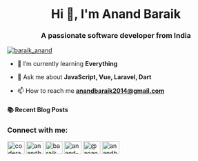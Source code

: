 <h1 align="center">Hi 👋, I'm Anand Baraik</h1>
<h3 align="center">A passionate software developer from India</h3>

<p align="left"> <a href="https://twitter.com/baraik_anand" target="blank"><img src="https://img.shields.io/twitter/follow/baraik_anand?logo=twitter&style=for-the-badge" alt="baraik_anand" /></a> </p>

- 🌱 I’m currently learning **Everything**

- 💬 Ask me about **JavaScript, Vue, Laravel, Dart**

- 📫 How to reach me **anandbaraik2014@gmail.com**

#### :books: Recent Blog Posts

<!-- BLOGPOSTS:START -->
<!-- BLOGPOSTS:END -->

<h3 align="left">Connect with me:</h3>
<p align="left">
<a href="https://codepen.io/coderanand" target="blank"><img align="center" src="https://cdn.jsdelivr.net/npm/simple-icons@3.0.1/icons/codepen.svg" alt="coderanand" height="30" width="40" /></a>
<a href="https://dev.to/anandbaraik" target="blank"><img align="center" src="https://cdn.jsdelivr.net/npm/simple-icons@3.0.1/icons/dev-dot-to.svg" alt="anandbaraik" height="30" width="40" /></a>
<a href="https://twitter.com/baraik_anand" target="blank"><img align="center" src="https://cdn.jsdelivr.net/npm/simple-icons@3.0.1/icons/twitter.svg" alt="baraik_anand" height="30" width="40" /></a>
<a href="https://linkedin.com/in/anand-baraik" target="blank"><img align="center" src="https://cdn.jsdelivr.net/npm/simple-icons@3.0.1/icons/linkedin.svg" alt="anand-baraik" height="30" width="40" /></a>
<a href="https://medium.com/@Anand__babu" target="blank"><img align="center" src="https://cdn.jsdelivr.net/npm/simple-icons@3.0.1/icons/medium.svg" alt="@anand__babu" height="30" width="40" /></a>
<a href="https://auth.geeksforgeeks.org/user/anandbaraik" target="blank"><img align="center" src="https://cdn.jsdelivr.net/npm/simple-icons@3.0.1/icons/geeksforgeeks.svg" alt="anandbaraik" height="30" width="40" /></a>
</p>
